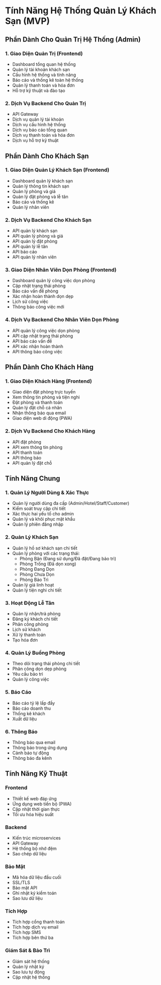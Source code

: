 # Tính Năng Hệ Thống Quản Lý Khách Sạn (MVP)

## Phần Dành Cho Quản Trị Hệ Thống (Admin)

### 1. Giao Diện Quản Trị (Frontend)
- Dashboard tổng quan hệ thống
- Quản lý tài khoản khách sạn
- Cấu hình hệ thống và tính năng
- Báo cáo và thống kê toàn hệ thống
- Quản lý thanh toán và hóa đơn
- Hỗ trợ kỹ thuật và đào tạo

### 2. Dịch Vụ Backend Cho Quản Trị
- API Gateway
- Dịch vụ quản lý tài khoản
- Dịch vụ cấu hình hệ thống
- Dịch vụ báo cáo tổng quan
- Dịch vụ thanh toán và hóa đơn
- Dịch vụ hỗ trợ kỹ thuật

## Phần Dành Cho Khách Sạn

### 1. Giao Diện Quản Lý Khách Sạn (Frontend)
- Dashboard quản lý khách sạn
- Quản lý thông tin khách sạn
- Quản lý phòng và giá
- Quản lý đặt phòng và lễ tân
- Báo cáo và thống kê
- Quản lý nhân viên

### 2. Dịch Vụ Backend Cho Khách Sạn
- API quản lý khách sạn
- API quản lý phòng và giá
- API quản lý đặt phòng
- API quản lý lễ tân
- API báo cáo
- API quản lý nhân viên

### 3. Giao Diện Nhân Viên Dọn Phòng (Frontend)
- Dashboard quản lý công việc dọn phòng
- Cập nhật trạng thái phòng
- Báo cáo vấn đề phòng
- Xác nhận hoàn thành dọn dẹp
- Lịch sử công việc
- Thông báo công việc mới

### 4. Dịch Vụ Backend Cho Nhân Viên Dọn Phòng
- API quản lý công việc dọn phòng
- API cập nhật trạng thái phòng
- API báo cáo vấn đề
- API xác nhận hoàn thành
- API thông báo công việc

## Phần Dành Cho Khách Hàng

### 1. Giao Diện Khách Hàng (Frontend)
- Giao diện đặt phòng trực tuyến
- Xem thông tin phòng và tiện nghi
- Đặt phòng và thanh toán
- Quản lý đặt chỗ cá nhân
- Nhận thông báo qua email
- Giao diện web di động (PWA)

### 2. Dịch Vụ Backend Cho Khách Hàng
- API đặt phòng
- API xem thông tin phòng
- API thanh toán
- API thông báo
- API quản lý đặt chỗ

## Tính Năng Chung

### 1. Quản Lý Người Dùng & Xác Thực
- Quản lý người dùng đa cấp (Admin/Hotel/Staff/Customer)
- Kiểm soát truy cập chi tiết
- Xác thực hai yếu tố cho admin
- Quản lý và khôi phục mật khẩu
- Quản lý phiên đăng nhập

### 2. Quản Lý Khách Sạn
- Quản lý hồ sơ khách sạn chi tiết
- Quản lý phòng với các trạng thái:
  - Phòng Bận (Đang sử dụng/Đã đặt/Đang bảo trì)
  - Phòng Trống (Đã dọn xong)
  - Phòng Đang Dọn
  - Phòng Chưa Dọn
  - Phòng Bảo Trì
- Quản lý giá linh hoạt
- Quản lý tiện nghi chi tiết

### 3. Hoạt Động Lễ Tân
- Quản lý nhận/trả phòng
- Đăng ký khách chi tiết
- Phân công phòng
- Lịch sử khách
- Xử lý thanh toán
- Tạo hóa đơn

### 4. Quản Lý Buồng Phòng
- Theo dõi trạng thái phòng chi tiết
- Phân công dọn dẹp phòng
- Yêu cầu bảo trì
- Quản lý công việc

### 5. Báo Cáo
- Báo cáo tỷ lệ lấp đầy
- Báo cáo doanh thu
- Thống kê khách
- Xuất dữ liệu

### 6. Thông Báo
- Thông báo qua email
- Thông báo trong ứng dụng
- Cảnh báo tự động
- Thông báo đa kênh

## Tính Năng Kỹ Thuật

### Frontend
- Thiết kế web đáp ứng
- Ứng dụng web tiến bộ (PWA)
- Cập nhật thời gian thực
- Tối ưu hóa hiệu suất

### Backend
- Kiến trúc microservices
- API Gateway
- Hệ thống bộ nhớ đệm
- Sao chép dữ liệu

### Bảo Mật
- Mã hóa dữ liệu đầu cuối
- SSL/TLS
- Bảo mật API
- Ghi nhật ký kiểm toán
- Sao lưu dữ liệu

### Tích Hợp
- Tích hợp cổng thanh toán
- Tích hợp dịch vụ email
- Tích hợp SMS
- Tích hợp bên thứ ba

### Giám Sát & Bảo Trì
- Giám sát hệ thống
- Quản lý nhật ký
- Sao lưu tự động
- Cập nhật hệ thống 